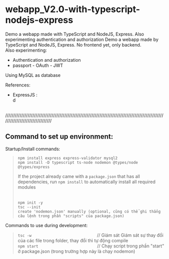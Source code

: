 # webapp_V2.0-with-typescript-nodejs-express
Demo a webapp made with TypeScript and NodeJS, Express. Also experimenting authentication and authorization
Demo a webapp made by TypeScript and NodeJS, Express. No frontend yet, only backend.  
Also experimenting:  
- Authentication and authorization  
- passport - OAuth - JWT  

Using MySQL as database  

References:  
- ExpressJS :  
d
  
<br>  
////////////////////////////////////////////////////////////////////////////////////////////////////////////////////////////////  
<br>  
  
## Command to set up environment:

Startup/Install commands:  
>`npm install express express-validator mysql2`  
>`npm install -D typescript ts-node nodemon @types/node @types/express`  
>  
>If the project already came with a `package.json` that has all dependencies, run `npm install` to automatically install all required modules  
><br>  
>`npm init -y`  
>`tsc --init`  
>`create 'nodemon.json' manually (optional, cũng có thể ghi thẳng câu lệnh trong phần "scripts" của package.json)`  

Commands to use during development:  

>`tsc -w`&emsp;&emsp;&emsp;&emsp;&emsp;&emsp;&emsp;&emsp;&emsp;&emsp;&emsp;&emsp;&emsp;&emsp;&ensp;&nbsp;// Giám sát Giám sát sự thay đổi của các file trong folder, thay đổi thì tự động compile  
>`npm start`&emsp;&emsp;&emsp;&emsp;&emsp;&emsp;&emsp;&emsp;&emsp;&emsp;&emsp;&emsp;&emsp;&nbsp;// Chạy script trong phần "start" ở package.json (trong trường hợp này là chạy nodemon)